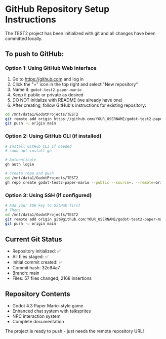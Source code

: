 # GitHub Repository Setup Instructions

The TEST2 project has been initialized with git and all changes have been committed locally.

## To push to GitHub:

### Option 1: Using GitHub Web Interface

1. Go to https://github.com and log in
2. Click the "+" icon in the top right and select "New repository"
3. Name it: `godot-test2-paper-mario`
4. Keep it public or private as desired
5. DO NOT initialize with README (we already have one)
6. After creating, follow GitHub's instructions for existing repository:

```bash
cd /mnt/data1/GodotProjects/TEST2
git remote add origin https://github.com/YOUR_USERNAME/godot-test2-paper-mario.git
git push -u origin main
```

### Option 2: Using GitHub CLI (if installed)

```bash
# Install GitHub CLI if needed
# sudo apt install gh

# Authenticate
gh auth login

# Create repo and push
cd /mnt/data1/GodotProjects/TEST2
gh repo create godot-test2-paper-mario --public --source=. --remote=origin --push
```

### Option 3: Using SSH (if configured)

```bash
# Add your SSH key to GitHub first
# Then:
cd /mnt/data1/GodotProjects/TEST2
git remote add origin git@github.com:YOUR_USERNAME/godot-test2-paper-mario.git
git push -u origin main
```

## Current Git Status

- Repository initialized: ✅
- All files staged: ✅
- Initial commit created: ✅
- Commit hash: 32e84a7
- Branch: main
- Files: 57 files changed, 2168 insertions

## Repository Contents

- Godot 4.3 Paper Mario-style game
- Enhanced chat system with talksprites
- NPC interaction system
- Complete documentation

The project is ready to push - just needs the remote repository URL!